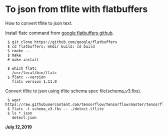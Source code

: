# To json from tflite with flatbuffers

How to convert tflite to json text.  

Install flatc command from [google flatbuffers github](https://github.com/google/flatbuffers).  
```
 $ git clone https://github.com/google/flatbuffers
 $ cd flatbuffers; mkdir build; cd build
 $ cmake ..
 $ make
 # make install

 $ which flatc
   /usr/local/bin/flatc
 $ flatc --version
   flatc version 1.11.0
```

Convert tflite to json using tflite schema spec file(schema_v3.fbs).  
```
 $ wget https://raw.githubusercontent.com/tensorflow/tensorflow/master/tensorflow/lite/schema/schema_v3.fbs
 $ flatc -t schema_v3.fbs -- ./detect.tflite 
 $ ls *.json
   detect.json
```

**July.12,2019**  

